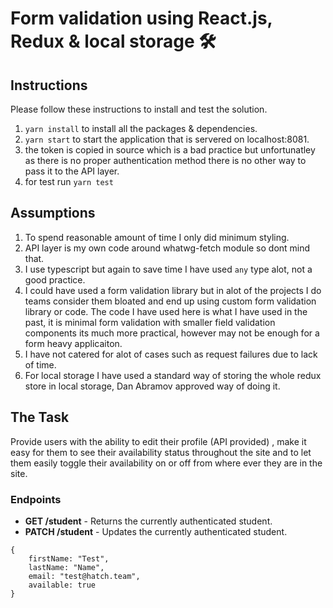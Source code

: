 # Form validation using React.js, Redux & local storage 🛠


## Instructions

Please follow these instructions to install and test the solution.

1. `yarn install` to install all the packages & dependencies.
2. `yarn start` to start the application that is servered on localhost:8081.
3. the token is copied in source which is a bad practice but unfortunatley as there is no proper authentication method there is no other way to pass it to the API layer.
4. for test run `yarn test`

## Assumptions

1. To spend reasonable amount of time I only did minimum styling.
2. API layer is my own code around whatwg-fetch module so dont mind that.
3. I use typescript but again to save time I have used `any` type alot, not a good practice.
4. I could have used a form validation library but in alot of the projects I do teams consider them bloated and end up using custom form validation library or code. The code I have used here is what I have used in the past, it is minimal form validation with smaller field validation components its much more practical, however may not be enough for a form heavy applicaiton.
5. I have not catered for alot of cases such as request failures due to lack of time.
6. For local storage I have used a standard way of storing the whole redux store in local storage, Dan Abramov approved way of doing it.

## The Task

Provide users with the ability to edit their profile (API provided) , make it easy for them to see their availability status throughout the site and to let them easily toggle their availability on or off from where ever they are in the site.


### Endpoints

* **GET /student** - Returns the currently authenticated student.
* **PATCH /student** - Updates the currently authenticated student.

```
{
    firstName: "Test",
    lastName: "Name",
    email: "test@hatch.team",
    available: true
}
```
